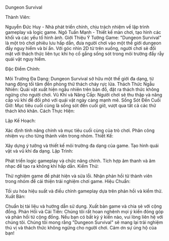Dungeon Survival

Thành Viên:

Nguyễn Đức Huy - Nhà phát triển chính, chịu trách nhiệm về lập trình gameplay và logic game.
Ngô Tuấn Mạnh - Thiết kế màn chơi, tạo hình các khối và các yếu tố hình ảnh.
Giới Thiệu Ý Tưởng Game:
"Dungeon Survival" là một trò chơi phiêu lưu hấp dẫn, đưa người chơi vào một thế giới dungeon đầy nguy hiểm và bí ẩn. Với góc nhìn 2D từ trên xuống, người chơi sẽ đối mặt với thách thức liên tục khi họ cố gắng sống sót trong môi trường đầy rẫy quái vật nguy hiểm.

Đặc Điểm Chính:

Môi Trường Đa Dạng: Dungeon Survival sở hữu một thế giới đa dạng, từ hang động tối tăm đến phòng thử thách cháy rực lửa.
Thách Thức Ngẫu Nhiên: Quái vật xuất hiện ngẫu nhiên trên bản đồ, đặt ra thách thức không ngừng cho người chơi.
Vũ Khí và Nâng Cấp: Người chơi sẽ thu thập và nâng cấp vũ khí để đối phó với quái vật ngày càng mạnh mẽ.
Sống Sót Đến Cuối Giờ: Mục tiêu cuối cùng là sống sót đến cuối giờ, vượt qua tất cả các thử thách khó khăn.
Cách Thực Hiện:

Lập Kế Hoạch:

Xác định tính năng chính và mục tiêu cuối cùng của trò chơi.
Phân công nhiệm vụ cho từng thành viên trong nhóm.
Thiết Kế:

Xây dựng ý tưởng và thiết kế môi trường đa dạng của game.
Tạo hình quái vật và vũ khí đa dạng.
Lập Trình:

Phát triển logic gameplay và chức năng chính.
Tích hợp âm thanh và âm nhạc để tạo ra không khí hấp dẫn.
Kiểm Thử:

Thử nghiệm game để phát hiện và sửa lỗi.
Nhận phản hồi từ thành viên trong nhóm để cải thiện trải nghiệm chơi game.
Hiệu Chuẩn:

Tối ưu hóa hiệu suất và điều chỉnh gameplay dựa trên phản hồi và kiểm thử.
Xuất Bản:

Chuẩn bị tài liệu và hướng dẫn sử dụng.
Xuất bản game và chia sẻ với cộng đồng.
Phản Hồi và Cải Tiến:
Chúng tôi rất hoan nghênh mọi ý kiến đóng góp và phản hồi từ cộng đồng. Nếu bạn có bất kỳ ý kiến nào, vui lòng liên hệ với chúng tôi. Chúng tôi mong rằng "Dungeon Survival" sẽ mang lại trải nghiệm thú vị và thách thức không ngừng cho người chơi. Cảm ơn sự ủng hộ của bạn!






